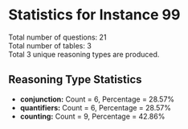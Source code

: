 # Statistics for Instance 99<br/>
Total number of questions: 21<br/>
Total number of tables: 3<br/>
Total 3 unique reasoning types are produced.<br/>
## Reasoning Type Statistics<br/>
- **conjunction:** Count = 6, Percentage = 28.57%<br/>
- **quantifiers:** Count = 6, Percentage = 28.57%<br/>
- **counting:** Count = 9, Percentage = 42.86%<br/>

